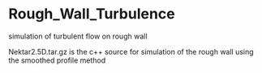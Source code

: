 # Rough_Wall_Turbulence
simulation of turbulent flow on rough wall

Nektar2.5D.tar.gz is the c++ source for simulation of the rough wall using the smoothed profile method
